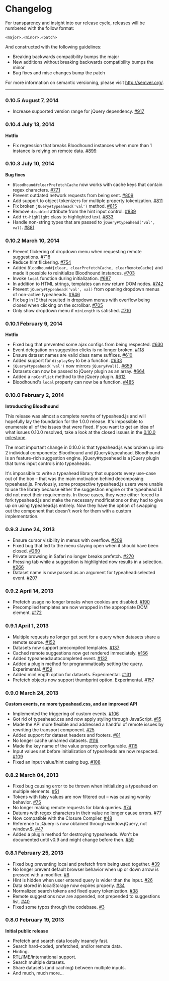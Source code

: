 Changelog
=========

For transparency and insight into our release cycle, releases will be numbered with the follow format:

`<major>.<minor>.<patch>`

And constructed with the following guidelines:

* Breaking backwards compatibility bumps the major
* New additions without breaking backwards compatibility bumps the minor
* Bug fixes and misc changes bump the patch

For more information on semantic versioning, please visit http://semver.org/.

---

### 0.10.5 August 7, 2014

* Increase supported version range for jQuery dependency. [#917]

### 0.10.4 July 13, 2014

**Hotfix**

* Fix regression that breaks Bloodhound instances when more than 1 instance is
  relying on remote data. [#899]

### 0.10.3 July 10, 2014

**Bug fixes**

* `Bloodhound#clearPrefetchCache` now works with cache keys that contain regex 
  characters. [#771]
* Prevent outdated network requests from being sent. [#809]
* Add support to object tokenizers for multiple property tokenization. [#811]
* Fix broken `jQuery#typeahead('val')` method. [#815]
* Remove `disabled` attribute from the hint input control. [#839]
* Add `tt-highlight` class to highlighted text. [#833]
* Handle non-string types that are passed to `jQuery#typeahead('val', val)`. [#881]

### 0.10.2 March 10, 2014

* Prevent flickering of dropdown menu when requesting remote suggestions. [#718]
* Reduce hint flickering. [#754]
* Added `Bloodhound#{clear, clearPrefetchCache, clearRemoteCache}` and made it
  possible to reinitialize Bloodhound instances. [#703]
* Invoke `local` function during initialization. [#687]
* In addition to HTML strings, templates can now return DOM nodes. [#742]
* Prevent `jQuery#typeahead('val', val)` from opening dropdown menus of 
  non-active typeaheads. [#646]
* Fix bug in IE that resulted in dropdown menus with overflow being closed
  when clicking on the scrollbar. [#705]
* Only show dropdown menu if `minLength` is satisfied. [#710]

### 0.10.1 February 9, 2014

**Hotfix**

* Fixed bug that prevented some ajax configs from being respected. [#630]
* Event delegation on suggestion clicks is no longer broken. [#118]
* Ensure dataset names are valid class name suffixes. [#610]
* Added support for `displayKey` to be a function. [#633]
* `jQuery#typeahead('val')` now mirrors `jQuery#val()`. [#659]
* Datasets can now be passed to jQuery plugin as an array. [#664]
* Added a `noConflict` method to the jQuery plugin. [#612]
* Bloodhound's `local` property can now be a function. [#485]

### 0.10.0 February 2, 2014

**Introducting Bloodhound**

This release was almost a complete rewrite of typeahead.js and will hopefully
lay the foundation for the 1.0.0 release. It's impossible to enumerate all of 
the issues that were fixed. If you want to get an idea of what issues 0.10.0 
resolved, take a look at the closed issues in the [0.10.0 milestone].

The most important change in 0.10.0 is that typeahead.js was broken up into 2 
individual components: Bloodhound and jQuery#typeahead. Bloodhound is an 
feature-rich suggestion engine. jQuery#typeahead is a jQuery plugin that turns
input controls into typeaheads.

It's impossible to write a typeahead library that supports every use-case out 
of the box – that was the main motivation behind decomposing typeahead.js. 
Previously, some prospective typeahead.js users were unable to use the library 
because either the suggestion engine or the typeahead UI did not meet their
requirements. In those cases, they were either forced to fork typeahead.js and
make the necessary modifications or they had to give up on using typeahead.js
entirely. Now they have the option of swapping out the component that doesn't 
work for them with a custom implementation.

### 0.9.3 June 24, 2013

* Ensure cursor visibility in menus with overflow. [#209]
* Fixed bug that led to the menu staying open when it should have been closed. [#260]
* Private browsing in Safari no longer breaks prefetch. [#270]
* Pressing tab while a suggestion is highlighted now results in a selection. [#266]
* Dataset name is now passed as an argument for typeahead:selected event. [#207]

### 0.9.2 April 14, 2013

* Prefetch usage no longer breaks when cookies are disabled. [#190]
* Precompiled templates are now wrapped in the appropriate DOM element. [#172]

### 0.9.1 April 1, 2013

* Multiple requests no longer get sent for a query when datasets share a remote source. [#152]
* Datasets now support precompiled templates. [#137]
* Cached remote suggestions now get rendered immediately. [#156]
* Added typeahead:autocompleted event. [#132]
* Added a plugin method for programmatically setting the query. Experimental. [#159]
* Added minLength option for datasets. Experimental. [#131]
* Prefetch objects now support thumbprint option. Experimental. [#157]

### 0.9.0 March 24, 2013

**Custom events, no more typeahead.css, and an improved API**

* Implemented the triggering of custom events. [#106]
* Got rid of typeahead.css and now apply styling through JavaScript. [#15]
* Made the API more flexible and addressed a handful of remote issues by rewriting the transport component. [#25]
* Added support for dataset headers and footers. [#81]
* No longer cache unnamed datasets. [#116]
* Made the key name of the value property configurable. [#115]
* Input values set before initialization of typeaheads are now respected. [#109]
* Fixed an input value/hint casing bug. [#108]

### 0.8.2 March 04, 2013

* Fixed bug causing error to be thrown when initializing a typeahead on multiple elements. [#51]
* Tokens with falsy values are now filtered out – was causing wonky behavior. [#75]
* No longer making remote requests for blank queries. [#74]
* Datums with regex characters in their value no longer cause errors. [#77]
* Now compatible with the Closure Compiler. [#48]
* Reference to jQuery is now obtained through window.jQuery, not window.$. [#47]
* Added a plugin method for destroying typeaheads. Won't be documented until v0.9 and might change before then. [#59]

### 0.8.1 February 25, 2013

* Fixed bug preventing local and prefetch from being used together. [#39]
* No longer prevent default browser behavior when up or down arrow is pressed with a modifier. [#6]
* Hint is hidden when user entered query is wider than the input. [#26]
* Data stored in localStorage now expires properly. [#34]
* Normalized search tokens and fixed query tokenization. [#38]
* Remote suggestions now are appended, not prepended to suggestions list. [#40]
* Fixed some typos through the codebase. [#3]

### 0.8.0 February 19, 2013

**Initial public release**

* Prefetch and search data locally insanely fast.
* Search hard-coded, prefetched, and/or remote data.
* Hinting.
* RTL/IME/international support.
* Search multiple datasets.
* Share datasets (and caching) between multiple inputs.
* And much, much more...

[0.10.0 milestone]: https://github.com/twitter/typeahead.js/issues?milestone=8&page=1&state=closed

[#917]: https://github.com/twitter/typeahead.js/pull/917
[#899]: https://github.com/twitter/typeahead.js/pull/899
[#881]: https://github.com/twitter/typeahead.js/pull/881
[#839]: https://github.com/twitter/typeahead.js/pull/839
[#833]: https://github.com/twitter/typeahead.js/pull/833
[#815]: https://github.com/twitter/typeahead.js/pull/815
[#811]: https://github.com/twitter/typeahead.js/pull/811
[#809]: https://github.com/twitter/typeahead.js/pull/809
[#771]: https://github.com/twitter/typeahead.js/pull/771
[#754]: https://github.com/twitter/typeahead.js/pull/754
[#742]: https://github.com/twitter/typeahead.js/pull/742
[#718]: https://github.com/twitter/typeahead.js/pull/718
[#710]: https://github.com/twitter/typeahead.js/pull/710
[#705]: https://github.com/twitter/typeahead.js/pull/705
[#703]: https://github.com/twitter/typeahead.js/pull/703
[#687]: https://github.com/twitter/typeahead.js/pull/687
[#664]: https://github.com/twitter/typeahead.js/pull/664
[#659]: https://github.com/twitter/typeahead.js/pull/659
[#646]: https://github.com/twitter/typeahead.js/pull/646
[#633]: https://github.com/twitter/typeahead.js/pull/633
[#630]: https://github.com/twitter/typeahead.js/pull/630
[#612]: https://github.com/twitter/typeahead.js/pull/612
[#610]: https://github.com/twitter/typeahead.js/pull/610
[#485]: https://github.com/twitter/typeahead.js/pull/485
[#270]: https://github.com/twitter/typeahead.js/pull/270
[#266]: https://github.com/twitter/typeahead.js/pull/266
[#260]: https://github.com/twitter/typeahead.js/pull/260
[#209]: https://github.com/twitter/typeahead.js/pull/209
[#207]: https://github.com/twitter/typeahead.js/pull/207
[#190]: https://github.com/twitter/typeahead.js/pull/190
[#172]: https://github.com/twitter/typeahead.js/pull/172
[#159]: https://github.com/twitter/typeahead.js/pull/159
[#157]: https://github.com/twitter/typeahead.js/pull/157
[#156]: https://github.com/twitter/typeahead.js/pull/156
[#152]: https://github.com/twitter/typeahead.js/pull/152
[#137]: https://github.com/twitter/typeahead.js/pull/137
[#132]: https://github.com/twitter/typeahead.js/pull/132
[#131]: https://github.com/twitter/typeahead.js/pull/131
[#118]: https://github.com/twitter/typeahead.js/pull/118
[#116]: https://github.com/twitter/typeahead.js/pull/116
[#115]: https://github.com/twitter/typeahead.js/pull/115
[#109]: https://github.com/twitter/typeahead.js/pull/109
[#108]: https://github.com/twitter/typeahead.js/pull/108
[#106]: https://github.com/twitter/typeahead.js/pull/106
[#81]: https://github.com/twitter/typeahead.js/pull/81
[#77]: https://github.com/twitter/typeahead.js/pull/77
[#75]: https://github.com/twitter/typeahead.js/pull/75
[#74]: https://github.com/twitter/typeahead.js/pull/74
[#59]: https://github.com/twitter/typeahead.js/pull/59
[#51]: https://github.com/twitter/typeahead.js/pull/51
[#48]: https://github.com/twitter/typeahead.js/pull/48
[#47]: https://github.com/twitter/typeahead.js/pull/47
[#40]: https://github.com/twitter/typeahead.js/pull/40
[#39]: https://github.com/twitter/typeahead.js/pull/39
[#38]: https://github.com/twitter/typeahead.js/pull/38
[#34]: https://github.com/twitter/typeahead.js/pull/34
[#26]: https://github.com/twitter/typeahead.js/pull/26
[#25]: https://github.com/twitter/typeahead.js/pull/25
[#15]: https://github.com/twitter/typeahead.js/pull/15
[#6]: https://github.com/twitter/typeahead.js/pull/6
[#3]: https://github.com/twitter/typeahead.js/pull/3
